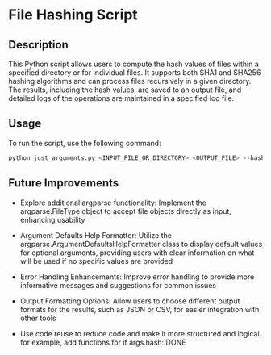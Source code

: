 # File Hashing Script

## Description
This Python script allows users to compute the hash values of files within a specified directory or for individual 
files. It supports both SHA1 and SHA256 hashing algorithms and can process files recursively in a given directory. 
The results, including the hash values, are saved to an output file, and detailed logs of the operations are maintained
in a specified log file.

## Usage
To run the script, use the following command:

```bash
python just_arguments.py <INPUT_FILE_OR_DIRECTORY> <OUTPUT_FILE> --hash --hash-algoritm <ALGORITHM> -l <LOG_FILE>
```
## Future Improvements

- Explore additional argparse functionality: Implement the argparse.FileType object to accept file objects directly as
input, enhancing usability
- Argument Defaults Help Formatter: Utilize the argparse.ArgumentDefaultsHelpFormatter class to display default values
for optional arguments, providing users with clear information on what will be used if no specific
values are provided

- Error Handling Enhancements: Improve error handling to provide more informative messages and suggestions for common 
issues

- Output Formatting Options: Allow users to choose different output formats for the results, such as JSON or CSV, 
for easier integration with other tools
- Use code reuse to reduce code and make it more structured and logical. for example,
add functions for if args.hash:  DONE